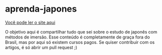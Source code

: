 # aprenda-japones

[Você pode ler o site aqui](https://aprendajp.com/)

O objetivo aqui é compartilhar tudo que sei sobre o estudo de japonês com métodos de imersão. Esse conteúdo é completamente de graça fora do Brasil, mas por aqui só existem cursos pagos. Se quiser contribuir com os artigos, é só abrir um pull request ;)
